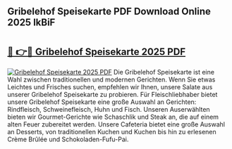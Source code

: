 ## Gribelehof Speisekarte PDF Download Online 2025 lkBiF

# <h2><a href="http://gc5zwl.nevu.top/?p=Gribelehof+Speisekarte">🔗 👉🔴 Gribelehof Speisekarte 2025 PDF</a></h2>

[![Gribelehof Speisekarte 2025 PDF](https://i.imgur.com/dBaPXMq.png)](http://gc5zwl.nevu.top/?p=Gribelehof+Speisekarte)
Die Gribelehof Speisekarte ist eine Wahl zwischen traditionellen und modernen Gerichten. Wenn Sie etwas Leichtes und Frisches suchen, empfehlen wir Ihnen, unsere Salate aus unserer Gribelehof Speisekarte zu probieren. Für Fleischliebhaber bietet unsere Gribelehof Speisekarte eine große Auswahl an Gerichten: Rindfleisch, Schweinefleisch, Huhn und Fisch. Unseren Auserwählten bieten wir Gourmet-Gerichte wie Schaschlik und Steak an, die auf einem alten Feuer zubereitet werden. Unsere Cafeteria bietet eine große Auswahl an Desserts, von traditionellen Kuchen und Kuchen bis hin zu erlesenen Crème Brûlée und Schokoladen-Fufu-Pai.
